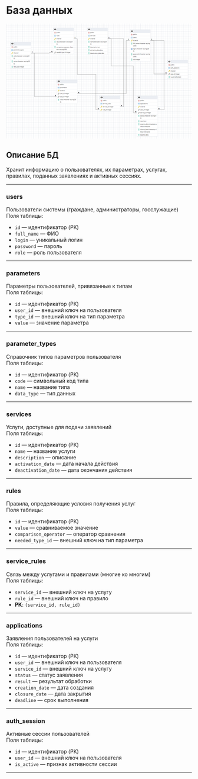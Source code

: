 # **База данных**

![](https://github.com/IliaKataev/KataevZvedenuk/blob/c3189ac64d870558abd16f06b396fbe0bcdc2d94/database/database.png)

## **Описание БД**
Хранит информацию о пользователях, их параметрах, услугах, правилах, поданных заявлениях и активных сессиях.

---

### **users**  
Пользователи системы (граждане, администраторы, госслужащие)  
Поля таблицы:
- `id` — идентификатор (PK)  
- `full_name` — ФИО  
- `login` — уникальный логин  
- `password` — пароль  
- `role` — роль пользователя

---

### **parameters**  
Параметры пользователей, привязанные к типам  
Поля таблицы:
- `id` — идентификатор (PK)  
- `user_id` — внешний ключ на пользователя  
- `type_id` — внешний ключ на тип параметра  
- `value` — значение параметра

---
### **parameter_types**  
Справочник типов параметров пользователя  
Поля таблицы:
- `id` — идентификатор (PK)  
- `code` — символьный код типа  
- `name` — название типа  
- `data_type` — тип данных

---

### **services**  
Услуги, доступные для подачи заявлений  
Поля таблицы:
- `id` — идентификатор (PK)  
- `name` — название услуги  
- `description` — описание  
- `activation_date` — дата начала действия  
- `deactivation_date` — дата окончания действия

---

### **rules**  
Правила, определяющие условия получения услуг  
Поля таблицы:
- `id` — идентификатор (PK)  
- `value` — сравниваемое значение  
- `comparison_operator` — оператор сравнения  
- `needed_type_id` — внешний ключ на тип параметра

---

### **service_rules**  
Связь между услугами и правилами (многие ко многим)  
Поля таблицы:
- `service_id` — внешний ключ на услугу  
- `rule_id` — внешний ключ на правило  
- **PK**: `(service_id, rule_id)`

---

### **applications**  
Заявления пользователей на услуги  
Поля таблицы:
- `id` — идентификатор (PK)  
- `user_id` — внешний ключ на пользователя  
- `service_id` — внешний ключ на услугу  
- `status` — статус заявления 
- `result` — результат обработки  
- `creation_date` — дата создания  
- `closure_date` — дата закрытия  
- `deadline` — срок выполнения

---

### **auth_session**  
Активные сессии пользователей  
Поля таблицы:
- `id` — идентификатор (PK)  
- `user_id` — внешний ключ на пользователя  
- `is_active` — признак активности сессии

--- 
